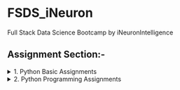 # FSDS_iNeuron
Full Stack Data Science Bootcamp by iNeuronIntelligence

## Assignment Section:-

<details><summary>1. Python Basic Assignments </summary>
  <p>
  - [Assignment_1](../tree/main/Python_Basic//Assignment_1.ipynb)
  - [Assignment_2](../tree/main/Python_Basic//Assignment_2.ipynb)
  </p>
</details>  
<details><summary>2. Python Programming Assignments </summary>
  <p>
  </p>
</details>
